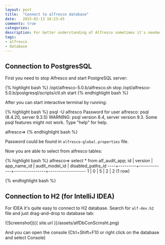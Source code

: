 ```yaml
---
layout: post
title:  "Connect to alfresco database"
date:   2015-02-13 16:23:45
comments: true
categories:
description: For better understanding of Alfresco sometimes it's needed to see Alfresco tables. Here I'm showing how to connect to Alfresco Postgres database on a server and to h2 database during development.
tags: 
- alfresco
- database
---
```


## Connection to PostgresSQL 

First you need to stop Alfresco and start PostgreSQL server:

{% highlight bash %}
/opt/alfresco-5.0.b/alfresco.sh stop
/opt/alfresco-5.0.b/postgresql/scripts/ctl.sh start
{% endhighlight bash %}

After you can start interactive terminal by running:

{% highlight bash %}
psql -U alfresco
Password for user alfresco: 
psql (8.4.20, server 9.3.5)
WARNING: psql version 8.4, server version 9.3.
         Some psql features might not work.
Type "help" for help.

alfresco=> 
{% endhighlight bash %}

Password could be found in `alfresco-global.properties` file.

Now you are able to select from alfresco tables:

{% highlight bash %}
alfresco=> select * from alf_audit_app;
 id | version | app_name_id | audit_model_id | disabled_paths_id 
----+---------+-------------+----------------+-------------------
  1 |       0 |           5 |              2 |                 2
(1 row)

{% endhighlight bash %}

## Connection to H2 (for IntelliJ IDEA)

For IDEA it's quite easy to connect to H2 database. Search for `alf-dev.h2` file and just drag-and-drop to database tab:

![Screenshot]({{ site.url }}/assets/alfDbConScrnsht.png)

And you can open the console (Ctrl+Shift+F10 or right click on the database and select Console)
